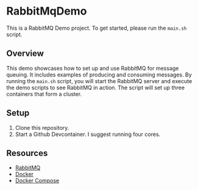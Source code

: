 # RabbitMqDemo
This is a RabbitMQ Demo project. To get started, please run the `main.sh` script.

## Overview

This demo showcases how to set up and use RabbitMQ for message queuing. It includes examples of producing and consuming messages. By running the `main.sh` script, you will start the RabbitMQ server and execute the demo scripts to see RabbitMQ in action. 
The script will set up three containers that form a cluster.

## Setup

1. Clone this repository.
2. Start a Github Devcontainer. I suggest running four cores.

## Resources

- [RabbitMQ](https://www.rabbitmq.com/)
- [Docker](https://www.docker.com/)
- [Docker Compose](https://docs.docker.com/compose/)

